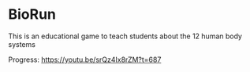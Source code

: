 # BioRun
This is an educational game to teach students about the 12 human body systems

Progress: https://youtu.be/srQz4Ix8rZM?t=687
